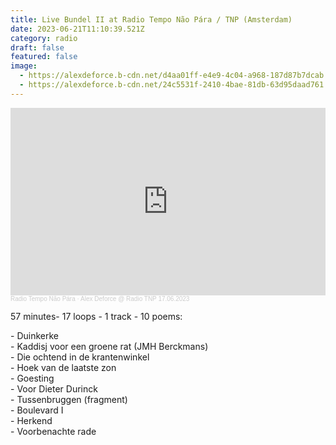 ```yaml
---
title: Live Bundel II at Radio Tempo Não Pára / TNP (Amsterdam)
date: 2023-06-21T11:10:39.521Z
category: radio
draft: false
featured: false
image:
  - https://alexdeforce.b-cdn.net/d4aa01ff-e4e9-4c04-a968-187d87b7dcab.jpeg
  - https://alexdeforce.b-cdn.net/24c5531f-2410-4bae-81db-63d95daad761.jpeg
---
```

<iframe width="100%" height="300" scrolling="no" frameborder="no" allow="autoplay" src="https://w.soundcloud.com/player/?url=https%3A//api.soundcloud.com/tracks/1544869288&color=%23ff5500&auto_play=false&hide_related=false&show_comments=true&show_user=true&show_reposts=false&show_teaser=true&visual=true"></iframe><div style="font-size: 10px; color: #cccccc;line-break: anywhere;word-break: normal;overflow: hidden;  text-overflow: ellipsis; font-family: Interstate,Lucida Grande,Lucida Sans Unicode,Lucida Sans,Garuda,Verdana,Tahoma,sans-serif;font-weight: 100;"><a href="https://soundcloud.com/radiotemponaopara" title="Radio Tempo Não Pára" target="_blank" style="color: #cccccc; text-decoration: none;">Radio Tempo Não Pára</a> · <a href="https://soundcloud.com/radiotemponaopara/alex-deforce-17-06-2023" title="Alex Deforce @ Radio TNP 17.06.2023" target="_blank" style="color: #cccccc; text-decoration: none;">Alex Deforce @ Radio TNP 17.06.2023</a></div>

57 minutes- 17 loops - 1 track - 10 poems:

\-﻿ Duinkerke\
-﻿ Kaddisj voor een groene rat (JMH Berckmans)\
-﻿ Die ochtend in de krantenwinkel\
-﻿ Hoek van de laatste zon\
-﻿ Goesting\
-﻿ Voor Dieter Durinck\
-﻿ Tussenbruggen (fragment)\
-﻿ Boulevard I\
-﻿ Herkend\
-﻿ Voorbenachte rade